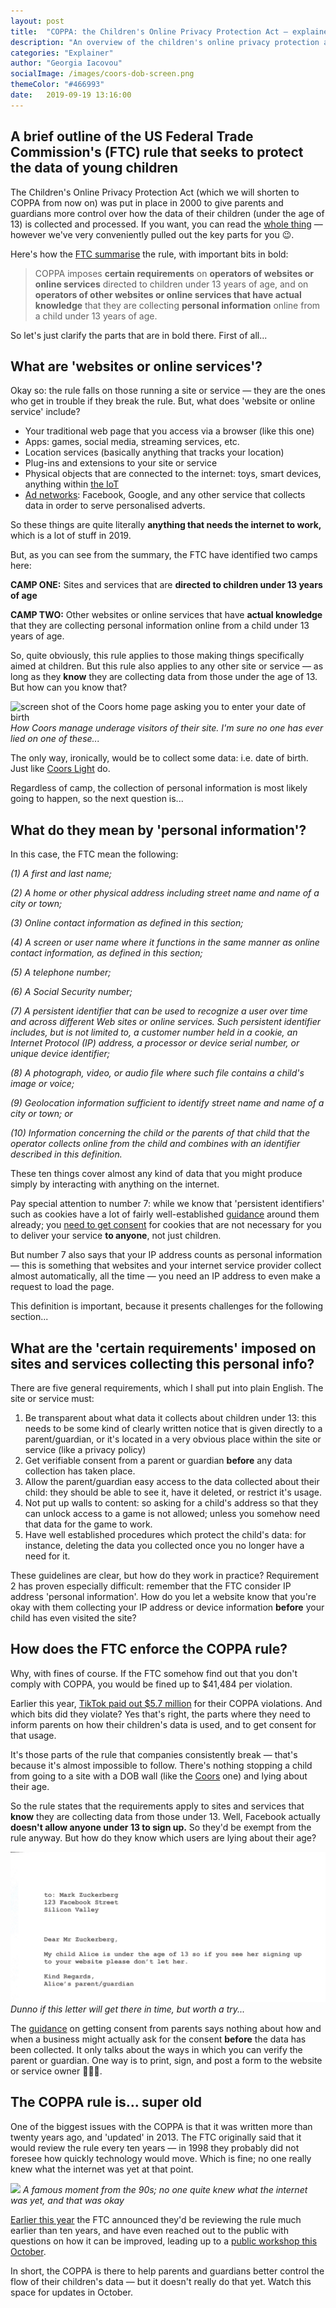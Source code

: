 ```yaml
---
layout: post
title:  "COPPA: the Children's Online Privacy Protection Act — explained"
description: "An overview of the children's online privacy protection act. Outlines key parts, and problems that businesses face with these parts"
categories: "Explainer"
author: "Georgia Iacovou"
socialImage: /images/coors-dob-screen.png
themeColor: "#466993"
date:   2019-09-19 13:16:00
---
```


## A brief outline of the US Federal Trade Commission's (FTC) rule that seeks to protect the data of young children

The Children's Online Privacy Protection Act (which we will shorten to COPPA from now on) was put in place in 2000 to give parents and guardians more control over how the data of their children (under the age of 13) is collected and processed. If you want, you can read the [whole thing](https://www.ecfr.gov/cgi-bin/text-idx?SID=4939e77c77a1a1a08c1cbf905fc4b409&node=16%3A1.0.1.3.36&rgn=div5) — however we've very conveniently pulled out the key parts for you 😉.

Here's how the [FTC summarise](https://www.ftc.gov/enforcement/rules/rulemaking-regulatory-reform-proceedings/childrens-online-privacy-protection-rule) the rule, with important bits in bold:

> COPPA imposes **certain requirements** on **operators of websites or online services** directed to children under 13 years of age, and on **operators of other websites or online services that have actual knowledge** that they are collecting **personal information** online from a child under 13 years of age.

So let's just clarify the parts that are in bold there. First of all...

## What are 'websites or online services'?

Okay so: the rule falls on those running a site or service — they are the ones who get in trouble if they break the rule. But, what does 'website or online service' include?

- Your traditional web page that you access via a browser (like this one)
- Apps: games, social media, streaming services, etc.
- Location services (basically anything that tracks your location)
- Plug-ins and extensions to your site or service
- Physical objects that are connected to the internet: toys, smart devices, anything within [the IoT](https://en.wikipedia.org/wiki/Internet_of_things)
- [Ad networks](https://metomic.io/blog/main/2019/09/13/what-is-behavioural-ads.html): Facebook, Google, and any other service that collects data in order to serve personalised adverts.

So these things are quite literally **anything that needs the internet to work,** which is a lot of stuff in 2019. 

But, as you can see from the summary, the FTC have identified two camps here: 

**CAMP ONE:** Sites and services that are **directed to children under 13 years of age**

**CAMP TWO:** Other websites or online services that have **actual knowledge** that they are collecting personal information online from a child under 13 years of age.

So, quite obviously, this rule applies to those making things specifically aimed at children. But this rule also applies to any other site or service — as long as they **know** they are collecting data from those under the age of 13. But how can you know that?

![screen shot of the Coors home page asking you to enter your date of birth](/images/coors-dob-screen.png)
*How Coors manage underage visitors of their site. I'm sure no one has ever lied on one of these...*

The only way, ironically, would be to collect some data: i.e. date of birth. Just like [Coors Light](https://www.coorslight.com/av?url=https://www.coorslight.com/) do.

Regardless of camp, the collection of personal information is most likely going to happen, so the next question is...

## What do they mean by 'personal information'?

In this case, the FTC mean the following:

*(1) A first and last name;*

*(2) A home or other physical address including street name and name of a city or town;*

*(3) Online contact information as defined in this section;*

*(4) A screen or user name where it functions in the same manner as online contact information, as defined in this section;*

*(5) A telephone number;*

*(6) A Social Security number;*

*(7) A persistent identifier that can be used to recognize a user over time and across different Web sites or online services. Such persistent identifier includes, but is not limited to, a customer number held in a cookie, an Internet Protocol (IP) address, a processor or device serial number, or unique device identifier;*

*(8) A photograph, video, or audio file where such file contains a child's image or voice;*

*(9) Geolocation information sufficient to identify street name and name of a city or town; or*

*(10) Information concerning the child or the parents of that child that the operator collects online from the child and combines with an identifier described in this definition.*

These ten things cover almost any kind of data that you might produce simply by interacting with anything on the internet.

Pay special attention to number 7: while we know that 'persistent identifiers' such as cookies have a lot of fairly well-established [guidance](https://metomic.io/blog/main/2019/08/14/essential-cookies.html) around them already; you [need to get consent](https://metomic.io/blog/main/2019/08/07/cookie-consent-guide.html) for cookies that are not necessary for you to deliver your service **to anyone**, not just children. 

But number 7 also says that your IP address counts as personal information — this is something that websites and your internet service provider collect almost automatically, all the time — you need an IP address to even make a request to load the page.

This definition is important, because it presents challenges for the following section...

## What are the 'certain requirements' imposed on sites and services collecting this personal info?

There are five general requirements, which I shall put into plain English. The site or service must:

1. Be transparent about what data it collects about children under 13: this needs to be some kind of clearly written notice that is given directly to a parent/guardian, or it's located in a very obvious place within the site or service (like a privacy policy)
2. Get verifiable consent from a parent or guardian **before** any data collection has taken place.
3. Allow the parent/guardian easy access to the data collected about their child: they should be able to see it, have it deleted, or restrict it's usage.
4. Not put up walls to content: so asking for a child's address so that they can unlock access to a game is not allowed; unless you somehow need that data for the game to work.
5. Have well established procedures which protect the child's data: for instance, deleting the data you collected once you no longer have a need for it.

These guidelines are clear, but how do they work in practice? Requirement 2 has proven especially difficult: remember that the FTC consider IP address 'personal information'. How do you let a website know that you're okay with them collecting your IP address or device information **before** your child has even visited the site?

## How does the FTC enforce the COPPA rule?

Why, with fines of course. If the FTC somehow find out that you don't comply with COPPA, you would be fined up to $41,484 per violation.

Earlier this year, [TikTok paid out $5.7 million](https://www.wired.com/story/tiktok-ftc-record-fine-childrens-privacy/) for their COPPA violations. And which bits did they violate? Yes that's right, the parts where they need to inform parents on how their children's data is used, and to get consent for that usage. 

It's those parts of the rule that companies consistently break — that's because it's almost impossible to follow. There's nothing stopping a child from going to a site with a DOB wall (like the [Coors](https://www.coorslight.com/av?url=https://www.coorslight.com/) one) and lying about their age. 

So the rule states that the requirements apply to sites and services that **know** they are collecting data from those under 13. Well, Facebook actually **doesn't allow anyone under 13 to sign up.** So they'd be exempt from the rule anyway. But how do they know which users are lying about their age?

![a fake letter to Mark Zuckerberg](/images/letter-to-mark.jpg)
*Dunno if this letter will get there in time, but worth a try...*

The [guidance](https://www.paulhastings.com/publication-items/details/?id=ff9cec69-2334-6428-811c-ff00004cbded) on getting consent from parents says nothing about how and when a business might actually ask for the consent **before** the data has been collected. It only talks about the ways in which you can verify the parent or guardian. One way is to print, sign, and post a form to the website or service owner 🤦🏻‍♀️.

## The COPPA rule is... super old

One of the biggest issues with the COPPA is that it was written more than twenty years ago, and 'updated' in 2013. The FTC originally said that it would review the rule every ten years — in 1998 they probably did not foresee how quickly technology would move. Which is fine; no one really knew what the internet was yet at that point.

![](https://media.giphy.com/media/4h5f376fFWPGE/giphy.gif)
*A famous moment from the 90s; no one quite knew what the internet was yet, and that was okay*

[Earlier this year](https://techcrunch.com/2019/07/18/the-ftc-looks-to-change-childrens-privacy-law-following-complaints-about-youtube/) the FTC announced they'd be reviewing the rule much earlier than ten years, and have even reached out to the public with questions on how it can be improved, leading up to a [public workshop this October](https://www.dwt.com/insights/2019/07/ftc-coppa-rule-2019-updates).

In short, the COPPA is there to help parents and guardians better control the flow of their children's data — but it doesn't really do that yet. Watch this space for updates in October.